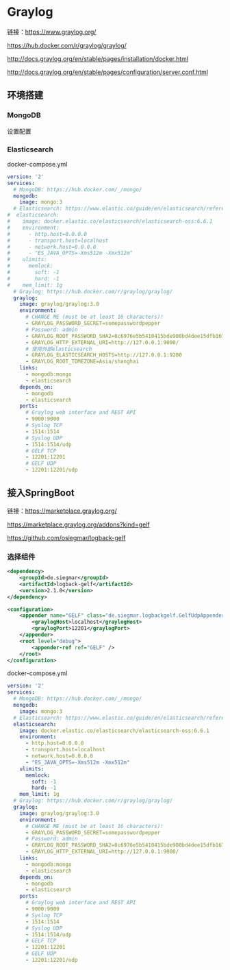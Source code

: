 # Graylog

链接：https://www.graylog.org/

https://hub.docker.com/r/graylog/graylog/

http://docs.graylog.org/en/stable/pages/installation/docker.html

http://docs.graylog.org/en/stable/pages/configuration/server.conf.html

## 环境搭建

### MongoDB

设置配置

### Elasticsearch



docker-compose.yml

```yaml
version: '2'
services:
  # MongoDB: https://hub.docker.com/_/mongo/
  mongodb:
    image: mongo:3
  # Elasticsearch: https://www.elastic.co/guide/en/elasticsearch/reference/6.6/docker.html
#  elasticsearch:
#    image: docker.elastic.co/elasticsearch/elasticsearch-oss:6.6.1
#    environment:
#      - http.host=0.0.0.0
#      - transport.host=localhost
#      - network.host=0.0.0.0
#      - "ES_JAVA_OPTS=-Xms512m -Xmx512m"
#    ulimits:
#      memlock:
#        soft: -1
#        hard: -1
#    mem_limit: 1g
  # Graylog: https://hub.docker.com/r/graylog/graylog/
  graylog:
    image: graylog/graylog:3.0
    environment:
      # CHANGE ME (must be at least 16 characters)!
      - GRAYLOG_PASSWORD_SECRET=somepasswordpepper
      # Password: admin
      - GRAYLOG_ROOT_PASSWORD_SHA2=8c6976e5b5410415bde908bd4dee15dfb167a9c873fc4bb8a81f6f2ab448a918
      - GRAYLOG_HTTP_EXTERNAL_URI=http://127.0.0.1:9000/
      # 使用外部elasticsearch
      - GRAYLOG_ELASTICSEARCH_HOSTS=http://127.0.0.1:9200
      - GRAYLOG_ROOT_TOMEZONE=Asia/shanghai
    links:
      - mongodb:mongo
      - elasticsearch
    depends_on:
      - mongodb
      - elasticsearch
    ports:
      # Graylog web interface and REST API
      - 9000:9000
      # Syslog TCP
      - 1514:1514
      # Syslog UDP
      - 1514:1514/udp
      # GELF TCP
      - 12201:12201
      # GELF UDP
      - 12201:12201/udp
```

## 接入SpringBoot

链接：https://marketplace.graylog.org/

https://marketplace.graylog.org/addons?kind=gelf

https://github.com/osiegmar/logback-gelf

### 选择组件

```xml
<dependency>
    <groupId>de.siegmar</groupId>
    <artifactId>logback-gelf</artifactId>
    <version>2.1.0</version>
</dependency>
```

```xml
<configuration>
    <appender name="GELF" class="de.siegmar.logbackgelf.GelfUdpAppender">
        <graylogHost>localhost</graylogHost>
        <graylogPort>12201</graylogPort>
    </appender>
    <root level="debug">
        <appender-ref ref="GELF" />
    </root>
</configuration>
```

































docker-compose.yml

```yaml
version: '2'
services:
  # MongoDB: https://hub.docker.com/_/mongo/
  mongodb:
    image: mongo:3
  # Elasticsearch: https://www.elastic.co/guide/en/elasticsearch/reference/6.6/docker.html
  elasticsearch:
    image: docker.elastic.co/elasticsearch/elasticsearch-oss:6.6.1
    environment:
      - http.host=0.0.0.0
      - transport.host=localhost
      - network.host=0.0.0.0
      - "ES_JAVA_OPTS=-Xms512m -Xmx512m"
    ulimits:
      memlock:
        soft: -1
        hard: -1
    mem_limit: 1g
  # Graylog: https://hub.docker.com/r/graylog/graylog/
  graylog:
    image: graylog/graylog:3.0
    environment:
      # CHANGE ME (must be at least 16 characters)!
      - GRAYLOG_PASSWORD_SECRET=somepasswordpepper
      # Password: admin
      - GRAYLOG_ROOT_PASSWORD_SHA2=8c6976e5b5410415bde908bd4dee15dfb167a9c873fc4bb8a81f6f2ab448a918
      - GRAYLOG_HTTP_EXTERNAL_URI=http://127.0.0.1:9000/
    links:
      - mongodb:mongo
      - elasticsearch
    depends_on:
      - mongodb
      - elasticsearch
    ports:
      # Graylog web interface and REST API
      - 9000:9000
      # Syslog TCP
      - 1514:1514
      # Syslog UDP
      - 1514:1514/udp
      # GELF TCP
      - 12201:12201
      # GELF UDP
      - 12201:12201/udp
```

